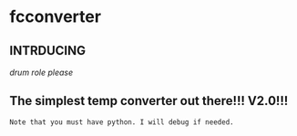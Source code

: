 # fcconverter
## **INTRDUCING**
*drum role please*
## The simplest temp converter out there!!! V2.0!!!
	Note that you must have python. I will debug if needed.